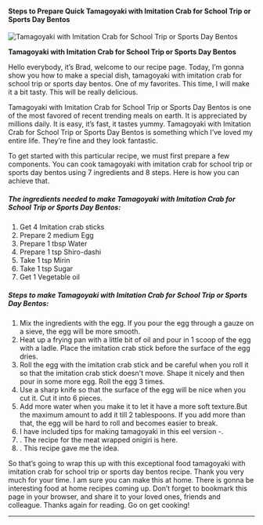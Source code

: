             

#### Steps to Prepare Quick Tamagoyaki with Imitation Crab for School Trip or Sports Day Bentos

![Tamagoyaki with Imitation Crab for School Trip or Sports Day Bentos](https://img-global.cpcdn.com/recipes/5391903691374592/751x532cq70/tamagoyaki-with-imitation-crab-for-school-trip-or-sports-day-bentos-recipe-main-photo.jpg)

**Tamagoyaki with Imitation Crab for School Trip or Sports Day Bentos**

Hello everybody, it’s Brad, welcome to our recipe page. Today, I’m gonna show you how to make a special dish, tamagoyaki with imitation crab for school trip or sports day bentos. One of my favorites. This time, I will make it a bit tasty. This will be really delicious.

Tamagoyaki with Imitation Crab for School Trip or Sports Day Bentos is one of the most favored of recent trending meals on earth. It is appreciated by millions daily. It is easy, it’s fast, it tastes yummy. Tamagoyaki with Imitation Crab for School Trip or Sports Day Bentos is something which I’ve loved my entire life. They’re fine and they look fantastic.

To get started with this particular recipe, we must first prepare a few components. You can cook tamagoyaki with imitation crab for school trip or sports day bentos using 7 ingredients and 8 steps. Here is how you can achieve that.

##### The ingredients needed to make Tamagoyaki with Imitation Crab for School Trip or Sports Day Bentos:

1.  Get 4 Imitation crab sticks
2.  Prepare 2 medium Egg
3.  Prepare 1 tbsp Water
4.  Prepare 1 tsp Shiro-dashi
5.  Take 1 tsp Mirin
6.  Take 1 tsp Sugar
7.  Get 1 Vegetable oil

##### Steps to make Tamagoyaki with Imitation Crab for School Trip or Sports Day Bentos:

1.  Mix the ingredients with the egg. If you pour the egg through a gauze on a sieve, the egg will be more smooth.
2.  Heat up a frying pan with a little bit of oil and pour in 1 scoop of the egg with a ladle. Place the imitation crab stick before the surface of the egg dries.
3.  Roll the egg with the imitation crab stick and be careful when you roll it so that the imitation crab stick doesn't move. Shape it nicely and then pour in some more egg. Roll the egg 3 times.
4.  Use a sharp knife so that the surface of the egg will be nice when you cut it. Cut it into 6 pieces.
5.  Add more water when you make it to let it have a more soft texture.But the maximum amount to add it till 2 tablespoons. If you add more than that, the egg will be hard to roll and becomes easier to break.
6.  I have included tips for making tamagoyaki in this eel version -.
7.  . The recipe for the meat wrapped onigiri is here.
8.  . This recipe gave me the idea.

So that’s going to wrap this up with this exceptional food tamagoyaki with imitation crab for school trip or sports day bentos recipe. Thank you very much for your time. I am sure you can make this at home. There is gonna be interesting food at home recipes coming up. Don’t forget to bookmark this page in your browser, and share it to your loved ones, friends and colleague. Thanks again for reading. Go on get cooking!

* * *